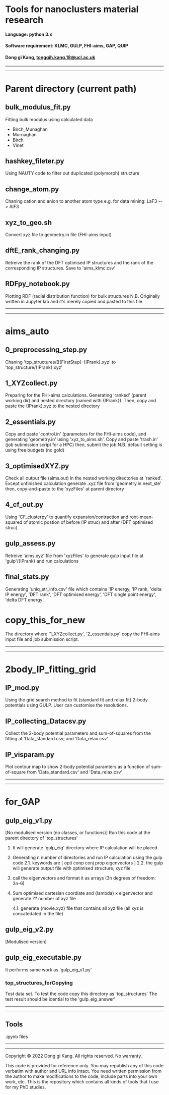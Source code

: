 # Tools for nanoclusters material research

#### Language: python 3.x
#### Software requirement: KLMC, GULP, FHI-aims, GAP, QUIP
#### Dong gi Kang, tonggih.kang.18@ucl.ac.uk

----
----

# Parent directory (current path)

## bulk_modulus_fit.py
Fitting bulk modulus using calculated data
- Birch_Munaghan
- Murnaghan
- Birch
- Vinet

## hashkey_fileter.py
Using NAUTY code to filter out duplicated (polymorph) structure

## change_atom.py
Chaning cation and anion to another atom type
e.g. for data mining:  LaF3 --> AlF3 

## xyz_to_geo.sh
Convert xyz file to geometry.in file (FHI-aims input)

## dftE_rank_changing.py
Retreive the rank of the DFT optimised IP structures and the rank of the corresponding IP structures.
Save to 'aims_klmc.csv'

## RDFpy_notebook.py
Plotting RDF (radial distribution function) for bulk structures
N.B.  Originally written in Jupyter lab and it's merely copied and pasted to this file

----
----

# aims_auto

## 0_preprocessing_step.py
Chaning 'top_structures/B{FirstStep}-{IPrank}.xyz' to 'top_structure/{IPrank}.xyz' 

## 1_XYZcollect.py
Preparing for the FHI-aims calculations. Generating 'ranked' (parent working dir) and nested directory (named with {IPrank}).
Then, copy and paste the {IPrank}.xyz to the nested directory

## 2_essentials.py
Copy and paste 'control.in' (parameters for the FHI-aims code), and generating 'geometry.in' using 'xyz_to_aims.sh'.
Copy and paste 'trash.in' (job submission script for a HPC) then, submit the job
N.B. default setting is using free budgets (no gold)

## 3_optimisedXYZ.py
Check all output file (aims.out) in the nested working directories at 'ranked'.
Except unfinished calculation generate .xyz file from 'geometry.in.next_ste' then, copy-and-paste to the 'xyzFiles' at 
parent directory

## 4_cf_out.py
Using 'CF_clusterpy' to quantify expansion/contraction and root-mean-squared of atomic postion of before (IP struc) 
and after (DFT optimised struc)

## gulp_assess.py
Retreive 'aims.xyz' file from 'xyzFiles' to generate gulp input file at 'gulp'/{IPrank} and run calculations

## final_stats.py
Generating 'uniq_str_info.csv' file which contains 'IP energy, 'IP rank, 'delta IP energy', 'DFT rank', 'DFT optimised energy', 
'DFT single point energy', 'delta DFT energy'.

# copy_this_for_new
The directory where '1_XYZcollect.py', '2_essentials.py' copy the FHI-aims input file and job submission script.

---
---

# 2body_IP_fitting_grid

## IP_mod.py
Using the grid search method to fit (standard fit and relax fit) 2-body potentials using GULP.
User can customise the resolutions.

## IP_collecting_Datacsv.py
Collect the 2-body potential parameters and sum-of-squares from the fitting at 'Data_standard.csv; and 'Data_relax.csv'

## IP_visparam.py
Plot contour map to show 2-body potential paramters as a function of sum-of-square from 'Data_standard.csv' and 'Data_relax.csv'

----
----

# for_GAP

## gulp_eig_v1.py
[No modulised version (no classes, or functions)]
Run this code at the parent directory of 'top_structures'

1. It will generate 'gulp_eig' directory where IP calculation will be placed

2. Generating n number of directories and run IP calculation using the gulp code
    2.1. keywords are [ opti conp conj prop eigenvectors ]
    2.2. the gulp will generate output file with optimised structure, xyz file

3. call the eigenvectors and format it as arrays (3n degrees of freedom: 3n-6)

4. Sum optimised cartesian coordiate and {lambda} x eigenvector and
    generate ?? number of xyz file

    4.1. generate {movie.xyz} file that contains all xyz file
    (all xyz is concatedated in the file)

## gulp_eig_v2.py
[Modulised version]

## gulp_eig_executable.py
It performs same work as 'gulp_eig_v1.py'

### top_structures_forCopying
Test data set. To test the code copy this directory as 'top_structures'
The test result should be idential to the 'gulp_eig_answer'

----
----

## Tools
.ipynb files

----
----

Copyright © 2022 Dong gi Kang. All rights reserved. No warranty.

This code is provided for reference only. You may republish any of this code verbatim with author and URL info intact.
You need written permission from the author to make modifications to the code, include parts into your own work, etc.
This is the repository which contains all kinds of tools that I use for my PhD studies.



